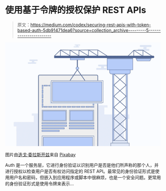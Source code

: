 # 使用基于令牌的授权保护 REST APIs

> 原文：<https://medium.com/codex/securing-rest-apis-with-token-based-auth-5db91471dea6?source=collection_archive---------5----------------------->

![](img/d8e25bc2926906661973166df7d5babe.png)

图片由[迭戈·委拉斯开兹](https://pixabay.com/users/Templune-1493489/?utm_source=link-attribution&utm_medium=referral&utm_campaign=image&utm_content=2226631)来自 [Pixabay](https://pixabay.com/?utm_source=link-attribution&utm_medium=referral&utm_campaign=image&utm_content=2226631)

Auth 是一个服务层，它进行身份验证以识别用户是否是他们所声称的那个人，并进行授权以检查用户是否有权访问指定的 REST API。最常见的身份验证形式是使用用户名和密码，但嵌入到应用程序或脚本中很麻烦，也是一个安全问题。更常用的身份验证形式是使用令牌来表示…